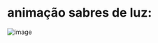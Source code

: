 # animação sabres de luz:

![image](https://user-images.githubusercontent.com/90069323/210456805-3cf8018a-872e-45de-9c13-6cfb3449f220.png)
